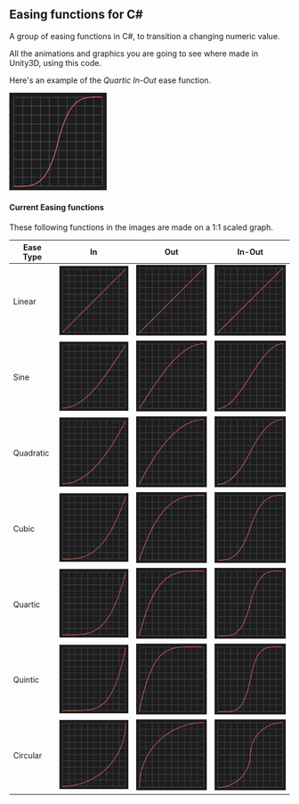 ## Easing functions for C#
A group of easing functions in C#, to transition a changing numeric value.

All the animations and graphics you are going to see where made in Unity3D, using this code.

Here's an example of the *Quartic In-Out* ease function.

![Quartic In-Out animation](/ReadmeImages/images/quartic-inout.png)

#### Current Easing functions
These following functions in the images are made on a 1:1 scaled graph.

| Ease Type | In | Out | In-Out |
| --- | --- | --- | --- |
| Linear | ![Linear](/ReadmeImages/images/linear.png) | ![Linear](/ReadmeImages/images/linear.png) | ![Linear](/ReadmeImages/images/linear.png) |
| Sine | ![Sine In](/ReadmeImages/images/sine-in.png) | ![Sine Out](/ReadmeImages/images/sine-out.png) | ![Sine In-Out](/ReadmeImages/images/sine-inout.png) |
| Quadratic | ![Quadratic In](/ReadmeImages/images/quadratic-in.png) | ![Quadratic Out](/ReadmeImages/images/quadratic-out.png) | ![Quadratic In-Out](/ReadmeImages/images/quadratic-inout.png) |
| Cubic | ![Cubic In](/ReadmeImages/images/cubic-in.png) | ![Cubic Out](/ReadmeImages/images/cubic-out.png) | ![Cubic In-Out](/ReadmeImages/images/cubic-inout.png) |
| Quartic | ![Quartic In](/ReadmeImages/images/quartic-in.png) | ![Quartic Out](/ReadmeImages/images/quartic-out.png) | ![Quartic In-Out](/ReadmeImages/images/quartic-inout.png) |
| Quintic | ![Quintic In](/ReadmeImages/images/quintic-in.png) | ![Quintic Out](/ReadmeImages/images/quintic-out.png) | ![Quintic In-Out](/ReadmeImages/images/quintic-inout.png) |
| Circular | ![Circular In](/ReadmeImages/images/circular-in.png) | ![Circular Out](/ReadmeImages/images/circular-out.png) | ![Circular In-Out](/ReadmeImages/images/circular-inout.png) |
